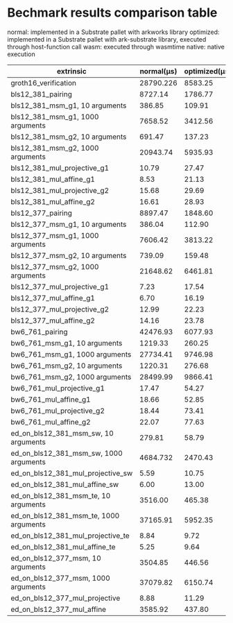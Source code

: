 # Bechmark results comparison table

normal: implemented in a Substrate pallet with arkworks library
optimized: implemented in a Substrate pallet with ark-substrate library, executed through host-function call
wasm: executed through wasmtime
native: native execution 

| extrinsic                                   |   normal(µs)  | optimized(µs) |   wasm(µs)    |   native(µs)  |
| ------------------------------------------- | ------------- | ------------- | ------------- | ------------- |
| groth16_verification                        |   28790.226   |   8583.25     |    56980      |     4320      | 
| bls12_381_pairing                           |   8727.14     |   1786.77     |    19040      |     1470      |
| bls12_381_msm_g1, 10 arguments              |   386.85      |   109.91      |    737.74     |     73.56     |
| bls12_381_msm_g1, 1000 arguments            |   7658.52     |   3412.56     |    14880      |     1310      |
| bls12_381_msm_g2, 10 arguments              |   691.47      |   137.23      |    1090       |     119.14    |
| bls12_381_msm_g2, 1000 arguments            |   20943.74    |   5935.93     |    36540      |     2630      |
| bls12_381_mul_projective_g1                 |   10.79       |   27.47       |    29.70      |     0.53      |
| bls12_381_mul_affine_g1                     |   8.53        |   21.13       |    39.70      |     0.45      |
| bls12_381_mul_projective_g2                 |   15.68       |   29.69       |    37.74      |     1.43      |
| bls12_381_mul_affine_g2                     |   16.61       |   28.93       |    37.31      |     1.43      |
| bls12_377_pairing                           |   8897.47     |   1848.60     |    18660      |     1560      |
| bls12_377_msm_g1, 10 arguments              |   386.04      |   112.90      |    576.27     |     73.74     | 
| bls12_377_msm_g1, 1000 arguments            |   7606.42     |   3813.22     |    14520      |     1610      |
| bls12_377_msm_g2, 10 arguments              |   739.09      |   159.48      |    1350       |     170.07    |
| bls12_377_msm_g2, 1000 arguments            |   21648.62    |   6461.81     |    37880      |     3860      |
| bls12_377_mul_projective_g1                 |   7.23        |   17.54       |    31.59      |     0.52      |
| bls12_377_mul_affine_g1                     |   6.70        |   16.19       |    61.45      |     0.52      |
| bls12_377_mul_projective_g2                 |   12.99       |   22.23       |    38.19      |     1.69      |
| bls12_377_mul_affine_g2                     |   14.16       |   23.78       |    37.10      |     1.73      |
| bw6_761_pairing                             |   42476.93    |   6077.93     |    87300      |     6950      |
| bw6_761_msm_g1, 10 arguments                |   1219.33     |   260.25      |    1600       |     155.74    |
| bw6_761_msm_g1, 1000 arguments              |   27734.41    |   9746.98     |    51300      |     2950      | 
| bw6_761_msm_g2, 10 arguments                |   1220.31     |   276.68      |    1450       |     151.83    |
| bw6_761_msm_g2, 1000 arguments              |   28499.99    |   9866.41     |    46250      |     2940      |
| bw6_761_mul_projective_g1                   |   17.47       |   54.27       |    44.30      |     1.50      |
| bw6_761_mul_affine_g1                       |   18.66       |   52.85       |    44.28      |     1.52      |
| bw6_761_mul_projective_g2                   |   18.44       |   73.41       |    44.84      |     1.79      |
| bw6_761_mul_affine_g2                       |   22.07       |   77.63       |    44.84      |     1.51      |
| ed_on_bls12_381_msm_sw, 10 arguments        |   279.81      |   58.79       |    345.06     |     58.88     |
| ed_on_bls12_381_msm_sw, 1000 arguments      |   4684.732    |   2470.43     |    8320       |     1140      |
| ed_on_bls12_381_mul_projective_sw           |   5.59        |   10.75       |    24.89      |     0.30      |
| ed_on_bls12_381_mul_affine_sw               |   6.00        |   13.00       |    36.63      |     0.30      |
| ed_on_bls12_381_msm_te, 10 arguments        |   3516.00     |   465.38      |    6540       |     406.76    |
| ed_on_bls12_381_msm_te, 1000 arguments      |   37165.91    |   5952.35     |    72860      |     3070      |
| ed_on_bls12_381_mul_projective_te           |   8.84        |   9.72        |    27.47      |     742.17    |  
| ed_on_bls12_381_mul_affine_te               |   5.25        |   9.64        |    30.05      |     0.29      |
| ed_on_bls12_377_msm, 10 arguments           |   3504.85     |   446.56      |    6070       |     405.37    | 
| ed_on_bls12_377_msm, 1000 arguments         |   37079.82    |   6150.74     |    65890      |     2850      |
| ed_on_bls12_377_mul_projective              |   8.88        |   11.29       |    27.30      |     0.72      |
| ed_on_bls12_377_mul_affine                  |   3585.92     |   437.80      |    6040       |     280.58    |

